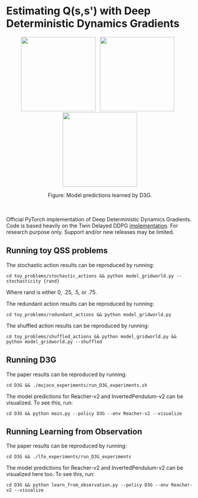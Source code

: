 # Estimating Q(s,s') with Deep Deterministic Dynamics Gradients

<p align=center>
<img src="https://github.com/uber-research/D3G/blob/master/resources/trajectory.gif" width="200">&nbsp;&nbsp;&nbsp;<img src="https://github.com/uber-research/D3G/blob/master/resources/learned_pendulum.gif" width="200">&nbsp;&nbsp;&nbsp;<img src="https://github.com/uber-research/D3G/blob/master/resources/learned_reacher.gif" width="200">
</p>

<div align="center">
  Figure: Model predictions learned by D3G.
</div>
</br>
</br>

Official PyTorch implementation of Deep Deterministic Dynamics Gradients. Code is based heavily on the Twin Delayed DDPG [implementation](https://github.com/sfujim/TD3). For research purpose only. Support and/or new releases may be limited.

## Running toy QSS problems
The stochastic action results can be reproduced by running:
```
cd toy_problems/stochastic_actions && python model_gridworld.py --stochasticity {rand}
```
Where rand is either 0, .25, .5, or .75.

The redundant action results can be reproduced by running:
```
cd toy_problems/redundant_actions && python model_gridworld.py
```

The shuffled action results can be reproduced by running:
```
cd toy_problems/shuffled_actions && python model_gridworld.py && python model_gridworld.py --shuffled
```

## Running D3G
The paper results can be reproduced by running:
```
cd D3G && ./mujoco_experiments/run_D3G_experiments.sh
```

The model predictions for Reacher-v2 and InvertedPendulum-v2 can be visualized. To see this, run:
```
cd D3G && python main.py --policy D3G --env Reacher-v2 --visualize
```

## Running Learning from Observation
The paper results can be reproduced by running:
```
cd D3G && ./lfo_experiments/run_D3G_experiments
```

The model predictions for Reacher-v2 and InvertedPendulum-v2 can be visualized here too. To see this, run:
```
cd D3G && python learn_from_observation.py --policy D3G --env Reacher-v2 --visualize
```
